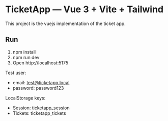 # TicketApp — Vue 3 + Vite + Tailwind

This project is the vuejs implementation of the ticket app.

## Run

1. npm install
2. npm run dev
3. Open http://localhost:5175

Test user:

- email: test@ticketapp.local
- password: password123

LocalStorage keys:

- Session: ticketapp_session
- Tickets: ticketapp_tickets
